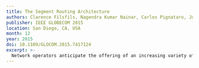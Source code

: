```yaml
---
title: The Segment Routing Architecture
authors: Clarence Filsfils, Nagendra Kumar Nainar, Carlos Pignataro, Juan Camilo Cardona and Pierre Francois
publisher: IEEE GLOBECOM 2015
location: San Diego, CA, USA
month: 12
year: 2015
doi: 10.1109/GLOCOM.2015.7417124
excerpt: >-
  Network operators anticipate the offering of an increasing variety of cloud-based services with stringent Service Level Agreements. Technologies currently supporting IP networks however lack the flexibility and scalability properties to realize such evolution. In this article, we present Segment Routing (SR), a new network architecture aimed at filling this gap, driven by use-cases defined by network operators. SR implements the source routing and tunneling paradigms, letting nodes steer packets over paths using a sequence of instructions (segments) placed in the packet header. As such, SR allows the implementation of routing policies without per-flow entries at intermediate routers. This paper introduces the SR architecture, describes its related ongoing standardization efforts, and reviews the main use-cases envisioned by network operators.
---
```

